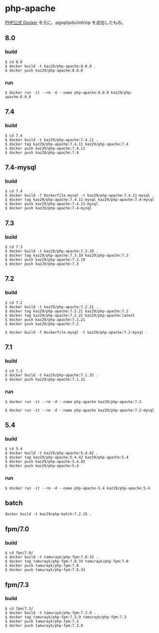 # php-apache

[PHP公式 Docker](https://github.com/docker-library/php) を元に、pgsql/pdo/intl/zip を追加したもの。


## 8.0

### build 

```
$ cd 8.0
$ docker build -t kaz29/php-apache:8.0.0 .
$ docker push kaz29/php-apache:8.0.0
```
### run 

```
$ docker run -it --rm -d --name php-apache-8.0.0 kaz29/php-apache:8.0.0
```

## 7.4

### build 

```
$ cd 7.4
$ docker build -t kaz29/php-apache:7.4.11 .
$ docker tag kaz29/php-apache:7.4.11 kaz29/php-apache:7.4
$ docker push kaz29/php-apache:7.4.11
$ docker push kaz29/php-apache:7.4
```

## 7.4-mysql

### build

```
$ cd 7.4
$ docker build -f Dockerfile.mysql -t kaz29/php-apache:7.4.11-mysql .
$ docker tag kaz29/php-apache:7.4.11-mysql kaz29/php-apache:7.4-mysql
$ docker push kaz29/php-apache:7.4.11-mysql
$ docker push kaz29/php-apache:7.4-mysql
```

## 7.3

### build 

```
$ cd 7.3
$ docker build -t kaz29/php-apache:7.3.19 .
$ docker tag kaz29/php-apache:7.3.19 kaz29/php-apache:7.3
$ docker push kaz29/php-apache:7.3.19
$ docker push kaz29/php-apache:7.3

```

## 7.2

### build 

```
$ cd 7.2
$ docker build -t kaz29/php-apache:7.2.21 .
$ docker tag kaz29/php-apache:7.2.21 kaz29/php-apache:7.2
$ docker tag kaz29/php-apache:7.2.21 kaz29/php-apache:latest
$ docker push kaz29/php-apache:7.2.21
$ docker push kaz29/php-apache:7.2

$ docker build -f Dockerfile.mysql -t kaz29/php-apache:7.2-mysql .

```

## 7.1

### build 

```
$ cd 7.1
$ docker build -t kaz29/php-apache:7.1.32 .
$ docker push kaz29/php-apache:7.1.32
```

### run 

```
$ docker run -it --rm -d --name php-apache kaz29/php-apache:7.2

$ docker run -it --rm -d --name php-apache kaz29/php-apache:7.2-mysql
```

## 5.4

### build 

```
$ cd 5.4
$ docker build -t kaz29/php-apache:5.4.42 .
$ docker tag kaz29/php-apache:5.4.42 kaz29/php-apache:5.4
$ docker push kaz29/php-apache:5.4.42
$ docker push kaz29/php-apache:5.4
```

### run 

```
$ docker run -it --rm -d --name php-apache-5.4 kaz29/php-apache:5.4
```

## batch

```
docker build -t kaz29/php-batch:7.2.15 .
```

## fpm/7.0

### build

```
$ cd fpm/7.0/
$ docker build -t tamurayk/php-fpm:7.0.33 .
$ docker tag tamurayk/php-fpm:7.0.33 tamurayk/php-fpm:7.0
$ docker push tamurayk/php-fpm:7.0
$ docker push tamurayk/php-fpm:7.0.33
```

## fpm/7.3

### build

```
$ cd fpm/7.3/
$ docker build -t tamurayk/php-fpm:7.3.9 .
$ docker tag tamurayk/php-fpm:7.3.9 tamurayk/php-fpm:7.3
$ docker push tamurayk/php-fpm:7.3
$ docker push tamurayk/php-fpm:7.3.9
```